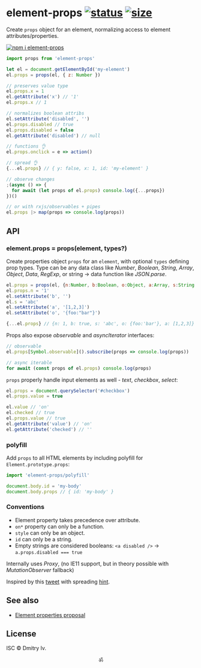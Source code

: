 # element-props [![status](https://travis-ci.org/spectjs/element-props.svg)](https://travis-ci.org/spectjs/element-props) [![size](https://img.shields.io/bundlephobia/minzip/element-props?label=size)](https://bundlephobia.com/result?p=element-props)

Create `props` object for an element, normalizing access to element attributes/properties.

[![npm i element-props](https://nodei.co/npm/element-props.png?mini=true)](https://nodei.co/npm/element-props/)

```js
import props from 'element-props'

let el = document.getElementById('my-element')
el.props = props(el, { z: Number })

// preserves value type
el.props.x = 1
el.getAttribute('x') // '1'
el.props.x // 1

// normalizes boolean attribs
el.setAttribute('disabled', '')
el.props.disabled // true
el.props.disabled = false
el.getAttribute('disabled') // null

// functions 👌
el.props.onclick = e => action()

// spread 👌
{...el.props} // { y: false, x: 1, id: 'my-element' }

// observe changes
;(async () => {
  for await (let props of el.props) console.log({...props})
})()

// or with rxjs/observables + pipes
el.props |> map(props => console.log(props))
```

## API

### element.props = props(element, types?)

Create properties object `props` for an `element`, with optional `types` defining prop types. Type can be any data class like _Number_, _Boolean_, _String_, _Array_, _Object_, _Data_, _RegExp_, or string → data function like _JSON.parse_.

```js
el.props = props(el, {n:Number, b:Boolean, o:Object, a:Array, s:String, d:Date})
el.props.n = '1'
el.setAttribute('b', '')
el.s = 'abc'
el.setAttribute('a', '[1,2,3]')
el.setAttribute('o', '{foo:"bar"}')

{...el.props} // {n: 1, b: true, s: 'abc', o: {foo:'bar'}, a: [1,2,3]}
```

Props also expose _observable_ and _asyncIterator_ interfaces:

```js
// observable
el.props[Symbol.observable]().subscribe(props => console.log(props))

// async iterable
for await (const props of el.props) console.log(props)
```

`props` properly handle input elements as well - _text_, _checkbox_, _select_:

```js
el.props = document.querySelector('#checkbox')
el.props.value = true

el.value // 'on'
el.checked // true
el.props.value // true
el.getAttribute('value') // 'on'
el.getAttribute('checked') // ''
```

### polyfill

Add `props` to all HTML elements by including polyfill for `Element.prototype.props`:

```js
import 'element-props/polyfill'

document.body.id = 'my-body'
document.body.props // { id: 'my-body' }
```

### Conventions

* Element property takes precedence over attribute.
* `on*` property can only be a function.
* `style` can only be an object.
* `id` can only be a string.
* Empty strings are considered booleans: `<a disabled />` → `a.props.disabled === true`

Internally uses _Proxy_, (no IE11 support, but in theory possible with  _MutationObserver_ fallback)

Inspired by this [tweet](https://twitter.com/WebReflection/status/1260948278977409026?s=20) with spreading [hint](https://github.com/tc39/proposal-object-rest-spread/issues/69#issuecomment-633232470).

## See also

* [Element properties proposal](https://github.com/developit/unified-element-properties-proposal)

## License

ISC © Dmitry Iv.

<p align="center">ॐ</p>
